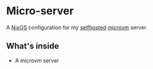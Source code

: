 # Micro-server

A [NixOS](https://nixos.org/) configuration for my [selfhosted](https://www.reddit.com/r/selfhosted/) [microvm](https://astro.github.io/microvm.nix/) server.

## What's inside

- A microvm server
